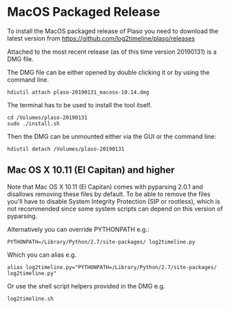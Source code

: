 # MacOS Packaged Release

To install the MacOS packaged release of Plaso you need to download the latest version from https://github.com/log2timeline/plaso/releases

Attached to the most recent release (as of this time version 20190131) is a DMG file.

The DMG file can be either opened by double clicking it or by using the command line.

```
hdiutil attach plaso-20190131_macosx-10.14.dmg
```

The terminal has to be used to install the tool itself.

```
cd /Volumes/plaso-20190131
sudo ./install.sh
```

Then the DMG can be unmounted either via the GUI or the command line:
```
hdiutil detach /Volumes/plaso-20190131
```

## Mac OS X 10.11 (El Capitan) and higher
Note that Mac OS X 10.11 (El Capitan) comes with pyparsing 2.0.1 and disallows removing these files by default. To be able to remove the files you'll have to disable System Integrity Protection (SIP or rootless), which is not recommended since some system scripts can depend on this version of pyparsing.

Alternatively you can override PYTHONPATH e.g.:
```
PYTHONPATH=/Library/Python/2.7/site-packages/ log2timeline.py
```

Which you can alias e.g.
```
alias log2timeline.py="PYTHONPATH=/Library/Python/2.7/site-packages/ log2timeline.py"
```

Or use the shell script helpers provided in the DMG e.g.
```
log2timeline.sh
```

